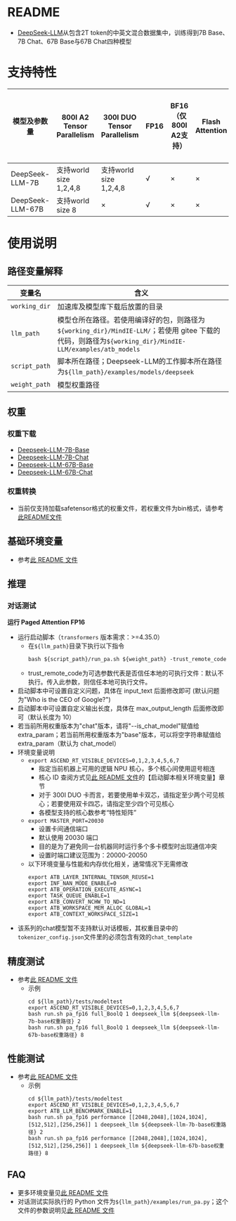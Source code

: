 # README

- [DeepSeek-LLM](https://github.com/deepseek-ai/deepseek-LLM)从包含2T token的中英文混合数据集中，训练得到7B Base、7B Chat、67B Base与67B Chat四种模型

# 支持特性
| 模型及参数量       | 800I A2 Tensor Parallelism | 300I DUO Tensor Parallelism | FP16 | BF16（仅800I A2支持） | Flash Attention | Paged Attention | W8A8量化 | W8A16量化 | KV cache量化 | 稀疏量化（仅300I DUO支持） | MOE | MindIE Service | TGI |长序列|
|------------------|----------------------------|-----------------------------|------|---------------------|-----------------|-----------------|---------|-----------|--------------|------------------------|-----|--------|-----|-----|
| DeepSeek-LLM-7B  | 支持world size 1,2,4,8        | 支持world size 1,2,4,8        | √   | ×                   | ×              | √               | ×       | ×        | ×           | ×                      | ×  | ×     | ×  |×  |
| DeepSeek-LLM-67B | 支持world size 8            | ×                          | √    | ×                   | ×              | √               | ×       | ×        | ×           | ×                      | ×  | ×     | ×  |×  |


# 使用说明

## 路径变量解释

| 变量名         | 含义                             |
| --------------| --------------------------------|
| `working_dir` | 加速库及模型库下载后放置的目录       |
| `llm_path`    | 模型仓所在路径。若使用编译好的包，则路径为`${working_dir}/MindIE-LLM/`；若使用 gitee 下载的代码，则路径为`${working_dir}/MindIE-LLM/examples/atb_models` |
| `script_path` | 脚本所在路径；Deepseek-LLM的工作脚本所在路径为`${llm_path}/examples/models/deepseek` |
| `weight_path` | 模型权重路径                      |

## 权重

### 权重下载
- [Deepseek-LLM-7B-Base](https://huggingface.co/deepseek-ai/deepseek-llm-7b-base/tree/main)
- [Deepseek-LLM-7B-Chat](https://huggingface.co/deepseek-ai/deepseek-llm-7b-chat/tree/main)
- [Deepseek-LLM-67B-Base](https://huggingface.co/deepseek-ai/deepseek-llm-67b-base/tree/main)
- [Deepseek-LLM-67B-Chat](https://huggingface.co/deepseek-ai/deepseek-llm-67b-chat/tree/main)

### 权重转换
- 当前仅支持加载safetensor格式的权重文件，若权重文件为bin格式，请参考[此README文件](../../README.md)


## 基础环境变量
- 参考[此 README 文件](../../../README.md)

## 推理

### 对话测试

**运行 Paged Attention FP16**
- 运行启动脚本（`transformers` 版本需求：>=4.35.0）
  - 在`${llm_path}`目录下执行以下指令
    ```shell
    bash ${script_path}/run_pa.sh ${weight_path} -trust_remote_code
    ```
  - trust_remote_code为可选参数代表是否信任本地的可执行文件：默认不执行。传入此参数，则信任本地可执行文件。
- 启动脚本中可设置自定义问题，具体在 input_text 后面修改即可 (默认问题为"Who is the CEO of Google?")
- 启动脚本中可设置自定义输出长度，具体在 max_output_length 后面修改即可（默认长度为 10）
- 若当前所用权重版本为"chat"版本，请将"--is_chat_model"赋值给 extra_param；若当前所用权重版本为"base"版本，可以将空字符串赋值给 extra_param（默认为 chat_model）
- 环境变量说明
  - `export ASCEND_RT_VISIBLE_DEVICES=0,1,2,3,4,5,6,7`
    - 指定当前机器上可用的逻辑 NPU 核心，多个核心间使用逗号相连
    - 核心 ID 查阅方式见[此 README 文件](../../README.md)的【启动脚本相关环境变量】章节
    - 对于 300I DUO 卡而言，若要使用单卡双芯，请指定至少两个可见核心；若要使用双卡四芯，请指定至少四个可见核心
    - 各模型支持的核心数参考“特性矩阵”
  - `export MASTER_PORT=20030`
    - 设置卡间通信端口
    - 默认使用 20030 端口
    - 目的是为了避免同一台机器同时运行多个多卡模型时出现通信冲突
    - 设置时端口建议范围为：20000-20050
  - 以下环境变量与性能和内存优化相关，通常情况下无需修改
    ```shell
    export ATB_LAYER_INTERNAL_TENSOR_REUSE=1
    export INF_NAN_MODE_ENABLE=0
    export ATB_OPERATION_EXECUTE_ASYNC=1
    export TASK_QUEUE_ENABLE=1
    export ATB_CONVERT_NCHW_TO_ND=1
    export ATB_WORKSPACE_MEM_ALLOC_GLOBAL=1
    export ATB_CONTEXT_WORKSPACE_SIZE=1
    ```
- 该系列的chat模型暂不支持默认对话模板，其权重目录中的`tokenizer_config.json`文件里的必须包含有效的`chat_template`

## 精度测试
- 参考[此 README 文件](../../../tests/modeltest/README.md)
  - 示例
    ```shell
    cd ${llm_path}/tests/modeltest
    export ASCEND_RT_VISIBLE_DEVICES=0,1,2,3,4,5,6,7
    bash run.sh pa_fp16 full_BoolQ 1 deepseek_llm ${deepseek-llm-7b-base权重路径} 2
    bash run.sh pa_fp16 full_BoolQ 1 deepseek_llm ${deepseek-llm-67b-base权重路径} 8
    ```

## 性能测试
- 参考[此 README 文件](../../../tests/modeltest/README.md)
  - 示例
    ```shell
    cd ${llm_path}/tests/modeltest
    export ASCEND_RT_VISIBLE_DEVICES=0,1,2,3,4,5,6,7
    export ATB_LLM_BENCHMARK_ENABLE=1
    bash run.sh pa_fp16 performance [[2048,2048],[1024,1024],[512,512],[256,256]] 1 deepseek_llm ${deepseek-llm-7b-base权重路径} 2
    bash run.sh pa_fp16 performance [[2048,2048],[1024,1024],[512,512],[256,256]] 1 deepseek_llm ${deepseek-llm-67b-base权重路径} 8
    ```

## FAQ
- 更多环境变量见[此 README 文件](../../README.md)
- 对话测试实际执行的 Python 文件为`${llm_path}/examples/run_pa.py`；这个文件的参数说明见[此 README 文件](../../README.md)
